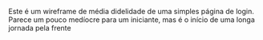 Este é um wireframe de média didelidade de uma simples página de login. Parece um pouco medíocre para um iniciante, mas é o início de uma longa jornada pela frente

